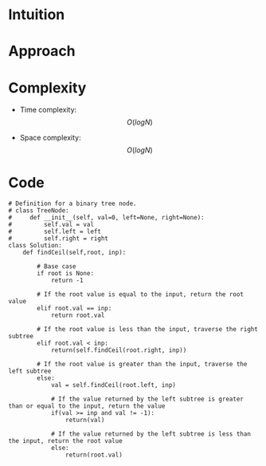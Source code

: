 # Intuition

<!-- Describe your first thoughts on how to solve this problem. -->

# Approach

<!-- Describe your approach to solving the problem. -->

# Complexity

- Time complexity: $$O(logN)$$
<!-- Add your time complexity here, e.g. $$O(n)$$ -->

- Space complexity: $$O(logN)$$
<!-- Add your space complexity here, e.g. $$O(n)$$ -->

# Code

```
# Definition for a binary tree node.
# class TreeNode:
#     def __init__(self, val=0, left=None, right=None):
#         self.val = val
#         self.left = left
#         self.right = right
class Solution:
    def findCeil(self,root, inp):

        # Base case
        if root is None:
            return -1

        # If the root value is equal to the input, return the root value
        elif root.val == inp:
            return root.val

        # If the root value is less than the input, traverse the right subtree
        elif root.val < inp:
            return(self.findCeil(root.right, inp))

        # If the root value is greater than the input, traverse the left subtree
        else:
            val = self.findCeil(root.left, inp)

            # If the value returned by the left subtree is greater than or equal to the input, return the value
            if(val >= inp and val != -1):
                return(val)

            # If the value returned by the left subtree is less than the input, return the root value
            else:
                return(root.val)
```